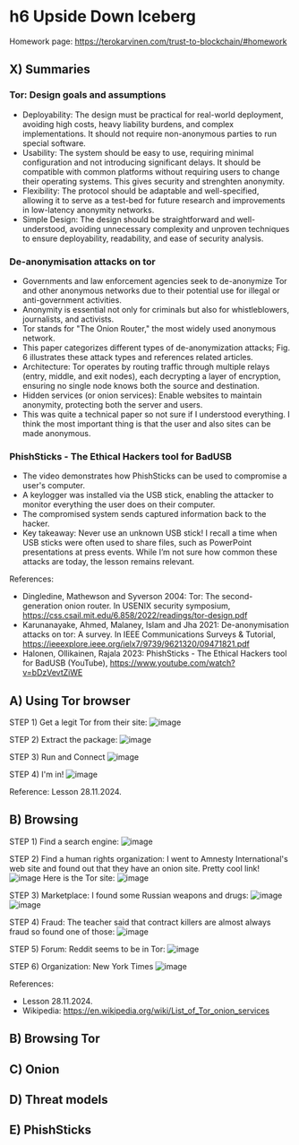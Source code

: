 # h6 Upside Down Iceberg

Homework page: https://terokarvinen.com/trust-to-blockchain/#homework<br>

## X) Summaries

### Tor: Design goals and assumptions
* Deployability: The design must be practical for real-world deployment, avoiding high costs, heavy liability burdens, and complex implementations. It should not require non-anonymous parties to run special software.
* Usability: The system should be easy to use, requiring minimal configuration and not introducing significant delays. It should be compatible with common platforms without requiring users to change their operating systems. This gives security and strenghten anonymity.
* Flexibility: The protocol should be adaptable and well-specified, allowing it to serve as a test-bed for future research and improvements in low-latency anonymity networks.
* Simple Design: The design should be straightforward and well-understood, avoiding unnecessary complexity and unproven techniques to ensure deployability, readability, and ease of security analysis.

### De-anonymisation attacks on tor
* Governments and law enforcement agencies seek to de-anonymize Tor and other anonymous networks due to their potential use for illegal or anti-government activities.
* Anonymity is essential not only for criminals but also for whistleblowers, journalists, and activists.
* Tor stands for "The Onion Router," the most widely used anonymous network.
* This paper categorizes different types of de-anonymization attacks; Fig. 6 illustrates these attack types and references related articles.
* Architecture: Tor operates by routing traffic through multiple relays (entry, middle, and exit nodes), each decrypting a layer of encryption, ensuring no single node knows both the source and destination.
* Hidden services (or onion services): Enable websites to maintain anonymity, protecting both the server and users.
* This was quite a technical paper so not sure if I understood everything. I think the most important thing is that the user and also sites can be made anonymous.

### PhishSticks - The Ethical Hackers tool for BadUSB
* The video demonstrates how PhishSticks can be used to compromise a user's computer.
* A keylogger was installed via the USB stick, enabling the attacker to monitor everything the user does on their computer.
* The compromised system sends captured information back to the hacker.
* Key takeaway:  Never use an unknown USB stick! I recall a time when USB sticks were often used to share files, such as PowerPoint presentations at press events. While I’m not sure how common these attacks are today, the lesson remains relevant.

References:<br>
* Dingledine, Mathewson and Syverson 2004: Tor: The second-generation onion router. In USENIX security symposium, https://css.csail.mit.edu/6.858/2022/readings/tor-design.pdf
* Karunanayake, Ahmed, Malaney, Islam and Jha 2021: De-anonymisation attacks on tor: A survey. In IEEE Communications Surveys & Tutorial, https://ieeexplore.ieee.org/ielx7/9739/9621320/09471821.pdf
* Halonen, Ollikainen, Rajala 2023: PhishSticks - The Ethical Hackers tool for BadUSB (YouTube), https://www.youtube.com/watch?v=bDzVevtZiWE

## A) Using Tor browser
STEP 1) Get a legit Tor from their site:
![image](https://github.com/user-attachments/assets/468284d1-5508-4428-8855-f827be28095b)

STEP 2) Extract the package:
![image](https://github.com/user-attachments/assets/cac19d28-0943-4354-a575-831c32acea51)

STEP 3) Run and Connect
![image](https://github.com/user-attachments/assets/a7a34481-dc8d-43e2-a387-24ba43bed37d)

STEP 4) I'm in!
![image](https://github.com/user-attachments/assets/fcad43ac-2a27-44d3-9c8d-07d29b0c3e29)

Reference: Lesson 28.11.2024.

## B) Browsing
STEP 1) Find a search engine:
![image](https://github.com/user-attachments/assets/2e87d7ab-6215-4499-893b-64d75938f5b2)

STEP 2) Find a human rights organization:
I went to Amnesty International's web site and found out that they have an onion site. Pretty cool link!
![image](https://github.com/user-attachments/assets/31722dae-1e8e-47e8-969f-67e69f65463e)
Here is the Tor site:
![image](https://github.com/user-attachments/assets/9cb3ee27-a150-4163-bdc5-ce24b54e03fe)

STEP 3) Marketplace:
I found some Russian weapons and drugs:
![image](https://github.com/user-attachments/assets/5b0fbc5e-eb40-4040-a786-be2a3946f67d)
![image](https://github.com/user-attachments/assets/5fed3280-73e5-4964-b810-da68fde87581)

STEP 4) Fraud:
The teacher said that contract killers are almost always fraud so found one of those:
![image](https://github.com/user-attachments/assets/dc8c8dcb-b21b-4141-b74d-c1f20bca5d68)

STEP 5) Forum:
Reddit seems to be in Tor:
![image](https://github.com/user-attachments/assets/37097a01-5406-40ab-ade6-4aaa5fdb7a22)

STEP 6) Organization:
New York Times
![image](https://github.com/user-attachments/assets/4abcf156-a662-495d-ab44-a340e94aa336)

References: 
* Lesson 28.11.2024.
* Wikipedia: https://en.wikipedia.org/wiki/List_of_Tor_onion_services

## B) Browsing Tor

## C) Onion

## D) Threat models

## E) PhishSticks

